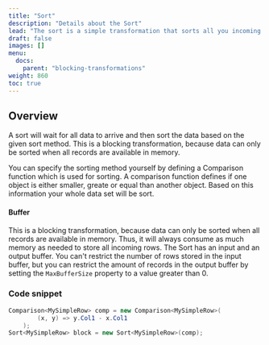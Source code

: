 ```yaml
---
title: "Sort"
description: "Details about the Sort"
lead: "The sort is a simple transformation that sorts all you incoming data."
draft: false
images: []
menu:
  docs:
    parent: "blocking-transformations"
weight: 860
toc: true
---
```


## Overview

A sort will wait for all data to arrive and then sort the data based on the given sort method. This is a blocking transformation, because data can only be sorted when all records are available in memory.  

You can specify the sorting method yourself by defining a Comparison function which is used for sorting. A comparison function defines if one object is either smaller, greate or equal than another object. Based on this information your whole data set will be sort. 

#### Buffer 

This is a blocking transformation, because data can only be sorted when all records are available in memory. Thus, it will always consume as much memory as needed to store all incoming rows. The Sort has an input and an output buffer. You can't restrict the number of rows stored in the input buffer, but you can restrict the amount of records in the output buffer by setting the `MaxBufferSize` property to a value greater than 0. 

### Code snippet 

```C#
Comparison<MySimpleRow> comp = new Comparison<MySimpleRow>(
        (x, y) => y.Col1 - x.Col1
    );
Sort<MySimpleRow> block = new Sort<MySimpleRow>(comp);
```


